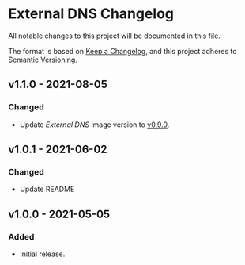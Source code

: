 # External DNS Changelog

All notable changes to this project will be documented in this file.

The format is based on [Keep a Changelog](https://keepachangelog.com/en/1.0.0/),
and this project adheres to [Semantic Versioning](https://semver.org/spec/v2.0.0.html).

<!-- ## [UNRELEASED]
### Added
### Changed
### Deprecated
### Removed -->

## v1.1.0 - 2021-08-05

### Changed

- Update _External DNS_ image version to [v0.9.0](https://github.com/kubernetes-sigs/external-dns/releases/tag/v0.9.0).

## v1.0.1 - 2021-06-02

### Changed

- Update README

## v1.0.0 - 2021-05-05

### Added

- Initial release.
